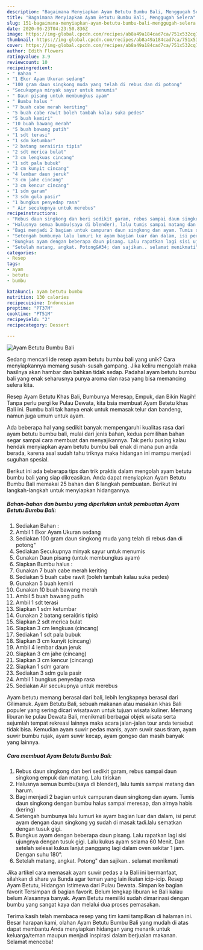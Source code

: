 ```yaml
---
description: "Bagaimana Menyiapkan Ayam Betutu Bumbu Bali, Menggugah Selera"
title: "Bagaimana Menyiapkan Ayam Betutu Bumbu Bali, Menggugah Selera"
slug: 151-bagaimana-menyiapkan-ayam-betutu-bumbu-bali-menggugah-selera
date: 2020-06-23T04:23:50.836Z
image: https://img-global.cpcdn.com/recipes/ab8a49a184cad7ca/751x532cq70/ayam-betutu-bumbu-bali-foto-resep-utama.jpg
thumbnail: https://img-global.cpcdn.com/recipes/ab8a49a184cad7ca/751x532cq70/ayam-betutu-bumbu-bali-foto-resep-utama.jpg
cover: https://img-global.cpcdn.com/recipes/ab8a49a184cad7ca/751x532cq70/ayam-betutu-bumbu-bali-foto-resep-utama.jpg
author: Edith Flowers
ratingvalue: 3.9
reviewcount: 10
recipeingredient:
- " Bahan "
- "1 Ekor Ayam Ukuran sedang"
- "100 gram daun singkong muda yang telah di rebus dan di potong"
- "Secukupnya minyak sayur untuk menumis"
- " Daun pisang untuk membungkus ayam"
- " Bumbu halus "
- "7 buah cabe merah keriting"
- "5 buah cabe rawit boleh tambah kalau suka pedes"
- "5 buah kemiri"
- "10 buah bawang merah"
- "5 buah bawang putih"
- "1 sdt terasi"
- "1 sdm ketumbar"
- "2 batang seraiiris tipis"
- "2 sdt merica bulat"
- "3 cm lengkuas cincang"
- "1 sdt pala bubuk"
- "3 cm kunyit cincang"
- "4 lembar daun jeruk"
- "3 cm jahe cincang"
- "3 cm kencur cincang"
- "1 sdm garam"
- "3 sdm gula pasir"
- "1 bungkus penyedap rasa"
- " Air secukupnya untuk merebus"
recipeinstructions:
- "Rebus daun singkong dan beri sedikit garam, rebus sampai daun singkong empuk dan matang. Lalu tiriskan"
- "Halusnya semua bumbu(saya di blender), lalu tumis sampai matang dan harum."
- "Bagi menjadi 2 bagian untuk campuran daun singkong dan ayam. Tumis daun singkong dengan bumbu halus sampai meresap, dan airnya habis (kering)"
- "Setengah bumbunya lalu lumuri ke ayam bagian luar dan dalam, isi perut ayam dengan daun singkong yg sudah di masak tadi.lalu sematkan dengan tusuk gigi."
- "Bungkus ayam dengan beberapa daun pisang. Lalu rapatkan lagi sisi ujungnya dengan tusuk gigi. Lalu kukus ayam selama 60 Menit. Dan setelah selesai kukus lanjut panggang lagi dalam oven sekitar 1 jam. Dengan suhu 180°."
- "Setelah matang, angkat. Potong&#34; dan sajikan.. selamat menikmati"
categories:
- Resep
tags:
- ayam
- betutu
- bumbu

katakunci: ayam betutu bumbu 
nutrition: 130 calories
recipecuisine: Indonesian
preptime: "PT37M"
cooktime: "PT51M"
recipeyield: "2"
recipecategory: Dessert

---
```



![Ayam Betutu Bumbu Bali](https://img-global.cpcdn.com/recipes/ab8a49a184cad7ca/751x532cq70/ayam-betutu-bumbu-bali-foto-resep-utama.jpg)

Sedang mencari ide resep ayam betutu bumbu bali yang unik? Cara menyiapkannya memang susah-susah gampang. Jika keliru mengolah maka hasilnya akan hambar dan bahkan tidak sedap. Padahal ayam betutu bumbu bali yang enak seharusnya punya aroma dan rasa yang bisa memancing selera kita.

Resep Ayam Betutu Khas Bali, Bumbunya Meresap, Empuk, dan Bikin Nagih! Tanpa perlu pergi ke Pulau Dewata, kita bsia membuat Ayam Betetu khas Bali ini. Bumbu bali tak hanya enak untuk memasak telur dan bandeng, namun juga umum untuk ayam.

Ada beberapa hal yang sedikit banyak mempengaruhi kualitas rasa dari ayam betutu bumbu bali, mulai dari jenis bahan, kedua pemilihan bahan segar sampai cara membuat dan menyajikannya. Tak perlu pusing kalau hendak menyiapkan ayam betutu bumbu bali enak di mana pun anda berada, karena asal sudah tahu triknya maka hidangan ini mampu menjadi suguhan spesial.


Berikut ini ada beberapa tips dan trik praktis dalam mengolah ayam betutu bumbu bali yang siap dikreasikan. Anda dapat menyiapkan Ayam Betutu Bumbu Bali memakai 25 bahan dan 6 langkah pembuatan. Berikut ini langkah-langkah untuk menyiapkan hidangannya.

<!--inarticleads1-->

##### Bahan-bahan dan bumbu yang diperlukan untuk pembuatan Ayam Betutu Bumbu Bali:

1. Sediakan  Bahan :
1. Ambil 1 Ekor Ayam Ukuran sedang
1. Sediakan 100 gram daun singkong muda yang telah di rebus dan di potong&#34;
1. Sediakan Secukupnya minyak sayur untuk menumis
1. Gunakan  Daun pisang (untuk membungkus ayam)
1. Siapkan  Bumbu halus :
1. Gunakan 7 buah cabe merah keriting
1. Sediakan 5 buah cabe rawit (boleh tambah kalau suka pedes)
1. Gunakan 5 buah kemiri
1. Gunakan 10 buah bawang merah
1. Ambil 5 buah bawang putih
1. Ambil 1 sdt terasi
1. Siapkan 1 sdm ketumbar
1. Gunakan 2 batang serai(iris tipis)
1. Siapkan 2 sdt merica bulat
1. Siapkan 3 cm lengkuas (cincang)
1. Sediakan 1 sdt pala bubuk
1. Siapkan 3 cm kunyit (cincang)
1. Ambil 4 lembar daun jeruk
1. Siapkan 3 cm jahe (cincang)
1. Siapkan 3 cm kencur (cincang)
1. Siapkan 1 sdm garam
1. Sediakan 3 sdm gula pasir
1. Ambil 1 bungkus penyedap rasa
1. Sediakan  Air secukupnya untuk merebus


Ayam betutu memang berasal dari bali, lebih lengkapnya berasal dari Gilimanuk. Ayam Betutu Bali, sebuah makanan atau masakan khas Bali populer yang sering dicari wisatawan untuk tujuan wisata kuliner. Memang liburan ke pulau Dewata Bali, menikmati berbagai objek wisata serta sejumlah tempat rekreasi lainnya maka acara jalan-jalan tour anda tersebut tidak bisa. Kemudian ayam suwir pedas manis, ayam suwir saus tiram, ayam suwir bumbu rujak, ayam suwir kecap, ayam gongso dan masih banyak yang lainnya. 

<!--inarticleads2-->

##### Cara membuat Ayam Betutu Bumbu Bali:

1. Rebus daun singkong dan beri sedikit garam, rebus sampai daun singkong empuk dan matang. Lalu tiriskan
1. Halusnya semua bumbu(saya di blender), lalu tumis sampai matang dan harum.
1. Bagi menjadi 2 bagian untuk campuran daun singkong dan ayam. Tumis daun singkong dengan bumbu halus sampai meresap, dan airnya habis (kering)
1. Setengah bumbunya lalu lumuri ke ayam bagian luar dan dalam, isi perut ayam dengan daun singkong yg sudah di masak tadi.lalu sematkan dengan tusuk gigi.
1. Bungkus ayam dengan beberapa daun pisang. Lalu rapatkan lagi sisi ujungnya dengan tusuk gigi. Lalu kukus ayam selama 60 Menit. Dan setelah selesai kukus lanjut panggang lagi dalam oven sekitar 1 jam. Dengan suhu 180°.
1. Setelah matang, angkat. Potong&#34; dan sajikan.. selamat menikmati


Jika artikel cara memasak ayam suwir pedas a la Bali ini bermanfaat, silahkan di share ya Bunda agar teman yang lain ikutan icip-icip. Resep Ayam Betutu, Hidangan Istimewa dari Pulau Dewata. Simpan ke bagian favorit Tersimpan di bagian favorit. Belum lengkap liburan ke Bali kalau belum Alasannya banyak. Ayam Betutu memiliki sudah dimarinasi dengan bumbu yang sangat kaya dan melalui dua proses pemasakan. 

Terima kasih telah membaca resep yang tim kami tampilkan di halaman ini. Besar harapan kami, olahan Ayam Betutu Bumbu Bali yang mudah di atas dapat membantu Anda menyiapkan hidangan yang menarik untuk keluarga/teman maupun menjadi inspirasi dalam berjualan makanan. Selamat mencoba!

